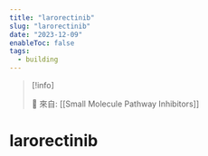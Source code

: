 ```yaml
---
title: "larorectinib"
slug: "larorectinib"
date: "2023-12-09"
enableToc: false
tags:
  - building
---
```


> [!info]
>
> 🌱 來自: [[Small Molecule Pathway Inhibitors]]

# larorectinib


